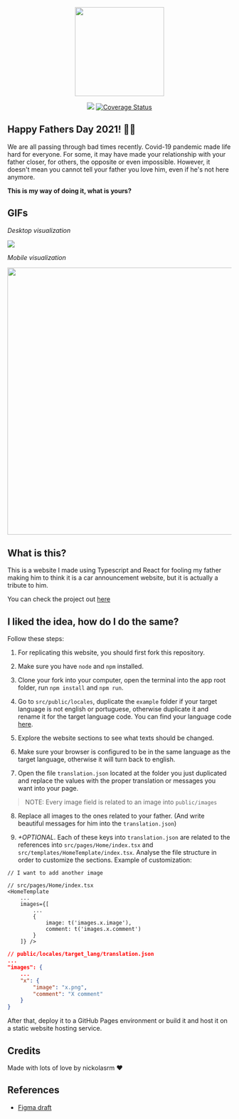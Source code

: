<p align="center">
  <img src="https://raw.githubusercontent.com/nickolasrm/FathersDay2021/main/public/logo512.png" width="200px" />
</p>

<div align="center">
  <img src="https://github.com/nickolasrm/FathersDay2021/actions/workflows/build.yml/badge.svg" />
  <a href='https://coveralls.io/github/nickolasrm/FathersDay2021?branch=main'><img src='https://coveralls.io/repos/github/nickolasrm/FathersDay2021/badge.svg?branch=main'     alt='Coverage Status' /></a>
</div>

## Happy Fathers Day 2021! 🎉🎉

We are all passing through bad times recently. Covid-19 pandemic made life hard for everyone. For some, it may have made your relationship with your father closer, for others, the opposite or even impossible. However, it doesn't mean you cannot tell your father you love him, even if he's not here anymore. 

**This is my way of doing it, what is yours?**

## GIFs

_Desktop visualization_

<img src="https://github.com/nickolasrm/FathersDay2021/blob/main/screenshots/overview.gif" />

_Mobile visualization_

<img height="600px" src="https://github.com/nickolasrm/FathersDay2021/blob/main/screenshots/mobile.gif" />

## What is this?

This is a website I made using Typescript and React for fooling my father making him to think it is a car announcement website, but it is actually a tribute to him.

You can check the project out [here](https://nickolasrm.github.io/FathersDay2021/)

## I liked the idea, how do I do the same?

Follow these steps:

1. For replicating this website, you should first fork this repository. 

2. Make sure you have `node` and `npm` installed.

3. Clone your fork into your computer, open the terminal into the app root folder, run `npm install` and `npm run`.

4. Go to `src/public/locales`, duplicate the `example` folder if your target language is not english or portuguese, otherwise duplicate it and rename it for the target language code. You can find your language code [here](http://www.lingoes.net/en/translator/langcode.htm).

5. Explore the website sections to see what texts should be changed.

6. Make sure your browser is configured to be in the same language as the target language, otherwise it will turn back to english.

7. Open the file `translation.json` located at the folder you just duplicated and replace the values with the proper translation or messages you want into your page.
> NOTE: Every image field is related to an image into `public/images`

8. Replace all images to the ones related to your father. (And write beautiful messages for him into the `translation.json`)

9. _+OPTIONAL_. Each of these keys into `translation.json` are related to the references into `src/pages/Home/index.tsx` and `src/templates/HomeTemplate/index.tsx`. Analyse the file structure in order to customize the sections.
Example of customization:
```tsx
// I want to add another image

// src/pages/Home/index.tsx
<HomeTemplate 
	...
	images={[
		...
		{
			image: t('images.x.image'), 
			comment: t('images.x.comment')
		}
	]} />
```
```json
// public/locales/target_lang/translation.json
...
"images": {
	...
	"x": {
		"image": "x.png",
		"comment": "X comment"
	}
}
```

After that, deploy it to a GitHub Pages environment or build it and host it on a static website hosting service.

## Credits

Made with lots of love by nickolasrm ❤️

## References

- [Figma draft](https://www.figma.com/community/file/1005919725129949371)
